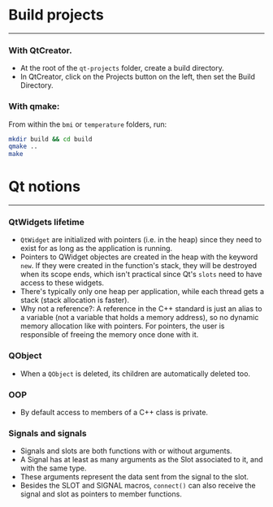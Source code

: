 # Build projects
----------------
### With QtCreator.
- At the root of the `qt-projects` folder, create a build directory.
- In QtCreator, click on the Projects button on the left, then set the Build Directory.

### With qmake:
From within the `bmi` or `temperature` folders, run:

```bash
mkdir build && cd build
qmake ..
make
```


# Qt notions
------------
### QtWidgets lifetime
- `QtWidget` are initialized with pointers (i.e. in the heap) since they need to exist for as long as the application is running.
- Pointers to QWidget objectes are created in the heap with the keyword `new`. If they were created in the function's stack, they will be destroyed when its scope ends, which isn't practical since Qt's `slots` need to have access to these widgets.
- There's typically only one heap per application, while each thread gets a stack (stack allocation is faster).
- Why not a reference?: A reference in the C++ standard is just an alias to a variable (not a variable that holds a memory address), so no dynamic memory allocation like with pointers. For pointers, the user is responsible of freeing the memory once done with it.

### QObject
- When a `QObject` is deleted, its children are automatically deleted too.

### OOP
- By default access to members of a C++ class is private.

### Signals and signals
- Signals and slots are both functions with or without arguments.
- A Signal has at least as many arguments as the Slot associated to it, and with the same type.
- These arguments represent the data sent from the signal to the slot.
- Besides the SLOT and SIGNAL macros, `connect()` can also receive the signal and slot as pointers to member functions.
